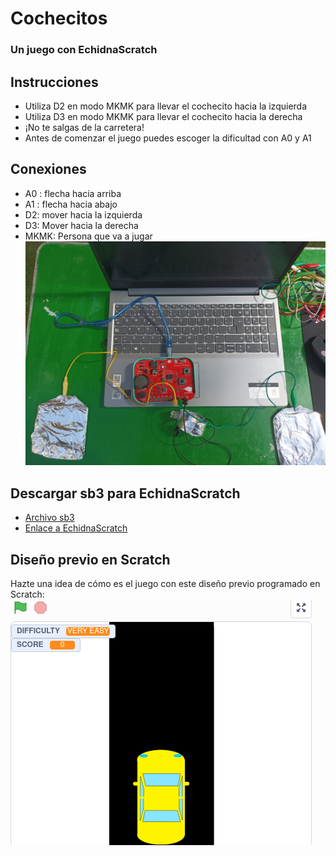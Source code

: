 # Cochecitos
### Un juego con EchidnaScratch

## Instrucciones
- Utiliza D2 en modo MKMK para llevar el cochecito hacia la izquierda
- Utiliza D3 en modo MKMK para llevar el cochecito hacia la derecha
- ¡No te salgas de la carretera!
- Antes de comenzar el juego puedes escoger la dificultad con A0 y A1

## Conexiones
- A0 : flecha hacia arriba
- A1 : flecha hacia abajo
- D2: mover hacia la izquierda
- D3: Mover hacia la derecha
- MKMK: Persona que va a jugar
![conexiones](https://github.com/lobotic/Proyectitos/blob/master/Echidna/Cochecitos/conexiones.jpeg)

## Descargar sb3 para EchidnaScratch
- [Archivo sb3](https://github.com/lobotic/Proyectitos/blob/master/Echidna/Cochecitos/Cochecitos_Echidna.sb3)
- [Enlace a EchidnaScratch](https://scratch.echidna.es/)

## Diseño previo en Scratch
Hazte una idea de cómo es el juego con este diseño previo programado en Scratch:
[![cochecitos](https://github.com/lobotic/Proyectitos/blob/master/Echidna/Cochecitos/cochecitos.png)](https://scratch.mit.edu/projects/667858126/)
